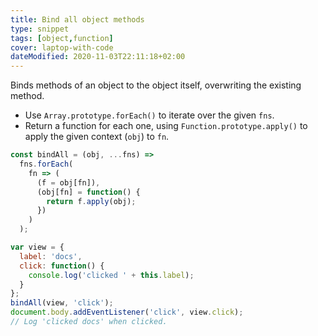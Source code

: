 ```yaml
---
title: Bind all object methods
type: snippet
tags: [object,function]
cover: laptop-with-code
dateModified: 2020-11-03T22:11:18+02:00
---
```


Binds methods of an object to the object itself, overwriting the existing method.

- Use `Array.prototype.forEach()` to iterate over the given `fns`.
- Return a function for each one, using `Function.prototype.apply()` to apply the given context (`obj`) to `fn`.

```js
const bindAll = (obj, ...fns) =>
  fns.forEach(
    fn => (
      (f = obj[fn]),
      (obj[fn] = function() {
        return f.apply(obj);
      })
    )
  );
```

```js
var view = {
  label: 'docs',
  click: function() {
    console.log('clicked ' + this.label);
  }
};
bindAll(view, 'click');
document.body.addEventListener('click', view.click);
// Log 'clicked docs' when clicked.
```
